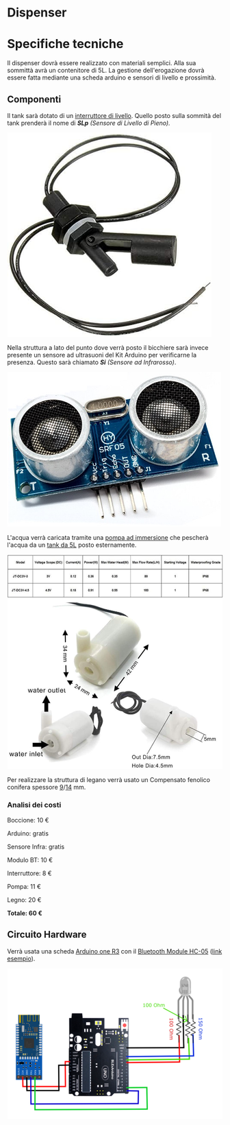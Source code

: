 # Dispenser

# Specifiche tecniche

Il dispenser dovrà essere realizzato con materiali semplici. Alla sua sommittà avrà un contenitore di 5L. La gestione dell'erogazione dovrà essere fatta mediante una scheda arduino e sensori di livello e prossimità.

## Componenti

Il tank sarà dotato di un [interruttore di livello](https://www.amazon.it/HeyNana-Professionale-Orizzontale-Galleggiante-Interruttore/dp/B092RDHD33/ref=sr_1_10?__mk_it_IT=%C3%85M%C3%85%C5%BD%C3%95%C3%91&crid=8NI79WG5V3W0&dib=eyJ2IjoiMSJ9.caQlodmXF27rFb6HHKpAm3nKw43fMJdWZs3rr-PVYytR1utZl8QErfRq_PB2TxF_tcAJK3m94_Yw6ms1pQtjVmQsyJiHKlQ6410xK3jza2W7LyVcLNRKulc0iVBY8lsxxSyOr2TUenqF02kqZqxZ12hAKO-CpOkWJFpe6xeYHHrDjuLNxWfy5ukSRQKh3y_0sNWC3Kb9v69Sm8WzLxPf3EnVe8J-7Gdu78AqVvYovp4oZvLQ8H3ejojM1sUEZVvirAmWnwx3vb_WQoBI92ETb1K_KZ-6PIDkRPM6505Yuvo.-4VwA58auWtILwHKFTvttqWOAJe1O0lrEQv2MYaK9Pw&dib_tag=se&keywords=interruttore+di+livello+arduino&qid=1718211210&sprefix=interruttore+di+livello+arduino%2Caps%2C129&sr=8-10). Quello posto sulla sommità del tank prenderà il nome di ***SLp** (Sensore di Livello di Pieno).*

![1718212243912](image/README/1718212243912.png)

Nella struttura a lato del punto dove verrà posto il bicchiere sarà invece presente un sensore ad ultrasuoni del Kit Arduino per verificarne la presenza. Questo sarà chiamato ***Si** (Sensore ad Infrarosso)*.

![1718214069114](image/README/1718214069114.png)

L'acqua verrà caricata tramite una [pompa ad immersione](https://www.amazon.it/RUNCCI-YUN-Sommergibile-Sommersa-Trasparente-Flessibile/dp/B082PM8L6X/ref=sr_1_1?dib=eyJ2IjoiMSJ9.BvDnZOOEMe1jbq75fCUEGipr3fJHY_d6swHJyezsbH4UdO7TOfMiEIXU7w-4LtpRue8jSVjoeA0EqP4BrmAI698Acxgn_M5ew70pYa0jW_ViLIMgZTl13r_xlVoH5NS6WJ_kjiwDZgU8u5G42dHxrm_6s7WR0HxfVAgMmKlZJZzZ5bYzzXpakWc7XPgsa7nxjSCk8MazzJU2vm6Bj0f7newf08lANMCpFHLZdLq3gyqL7RKohShidx7iC76GTxYgMUmBx2W2vqacMQ3VCZR9avDxFN2LzhJQ7kzRO_5oXt8.YoRuR59_DLxdLE3QKRcPlJOchHAiYgcXpj7ixXlfN3I&dib_tag=se&keywords=arduino%2Bpump&qid=1718210361&sr=8-1&th=1) che pescherà l'acqua da un [tank da 5L](https://www.amazon.it/MARTEN-Marten-Acqua-demineralizzata-5L/dp/B06WVTDVFP/ref=sr_1_7?crid=3E8DSW908P8MC&dib=eyJ2IjoiMSJ9.W4lndhLax4vJEc1TGPmJe5CK1JppvqNF8geCVDVOix0R4e3mVDkiyg7aJxedYxHnH5uiT5PPuFUamHLDw-12nSiiHNkaQ_eT3XCSDHAHpvk3LDBykUi6jA7LySfFWiM1hJoRUEqaoXnB7ljUZoDz_X9HMbf4wpej2-gj31gMMhtWO1mE7x5jgVkl95I_ACmJyuPIlZrJKTZdVWTHzLOnDyJJt1mG4SbmNalHIcUPHSvffpNSfxHQboykTGIO1uZOMuaIpiTQmW0zwH7HUivCoJV0lWy6XimRD70xRXwd9zA.3T87neEwXo6vxkNqEWT_fSWy51aFrLC0pLg_yLb-lZY&dib_tag=se&keywords=5l+acqua&qid=1718211880&sprefix=5L%2Caps%2C127&sr=8-7) posto esternamente.

![1718212128770](image/README/1718212128770.png)

Per realizzare la struttura di legano verrà usato un Compensato fenolico conifera spessore [9](https://www.tecnomat.it/it/comp-fenolico-conif-spes-9-mm-120x60-cm-25056014/)/[14](https://www.tecnomat.it/it/comp-fenolico-conif-spes-14mm-120x60-cm-10069610/) mm.

### Analisi dei costi

Boccione:		10 €

Arduino: 		gratis

Sensore Infra:	gratis

Modulo BT:	10 €

Interruttore:	8 €

Pompa:		11 €

Legno:		20 €

**Totale:		60 €**

## Circuito Hardware

Verrà usata una scheda [Arduino one R3](https://www.arduino.cc/en/uploads/Main/Arduino_Uno_Rev3-schematic.pdf) con il [Bluetooth Module HC-05](https://www.amazon.it/DSD-TECH-BT-05-Bluetooth-classico/dp/B09NKYV3D7/ref=sr_1_3?__mk_it_IT=%C3%85M%C3%85%C5%BD%C3%95%C3%91&crid=CYC2WTNDMKCY&dib=eyJ2IjoiMSJ9.dfNm6aF8fYLQ3BUCasp5xaYRxTrlIDJrTk2Z6C7z6SpDJtOugyE825Kr638QCeWCdyo1nEMXCMjeTtCud98a7uH9nePnjh3r6yp5pDAhq80RsfudRdPrSGqegNe0g0O8ndjOzNNxuxrO9bKDd4GaIq6tlr6yY2uO65Cpjbj_BOrtKrb4jsT12VgQ5PThj_z3vS2Cm4vu7yudBr75hot_Q5E9VUNq_dWU0dy1r1bwxNaWRVqmlt-sYc2rWr2mR5O0vkqaTCY9IB7yZkthWC-4LSYVL4Cl1QSaX_EbYt1bodM.06H6XabNnLjwVFC5Us7cZXMNF-loPiDT3RTnVf1qPns&dib_tag=se&keywords=Bluetooth+Module+HC-05&qid=1718213683&sprefix=bluetooth+module+hc-05%2Caps%2C118&sr=8-3) ([link esempio](https://makersportal.com/blog/2018/10/30/4-pin-rgb-led-control-using-ios-blexar-app-hm-10-bluetooth-module-and-arduino)).

![1718212715874](image/README/1718212715874.png)

